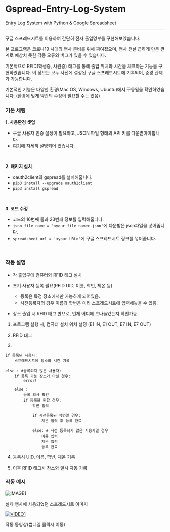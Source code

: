 # Gspread-Entry-Log-System
Entry Log System with Python &amp; Google Spreadsheet

-----------------------------------------------------------

구글 스프레드시트를 이용하여 간단히 전자 출입명부를 구현해보았습니다.

본 프로그램은 코로나19 시대의 행사 준비를 위해 짜여졌으며, 행사 전날 급하게 만든 관계로 예상치 못한 각종 오류와 버그가 있을 수 있습니다.

기본적으로 RFID(학생증, 사원증) 태그를 통해 출입 위치와 시간을 체크하는 기능을 구현하였습니다. 이 정보는 모두 사전에 설정된 구글 스프레드시트에 기록되어, 중앙 관제가 가능합니다.

기본적인 기능은 다양한 환경(Mac OS, Windows, Ubuntu)에서 구동됨을 확인하였습니다. (환경에 맞게 약간의 수정이 필요할 수는 있음)

### 기본 세팅

**1. 사용환경 셋업**

  - 구글 사용자 인증 설정이 필요하고, JSON 파일 형태의 API 키를 다운받아야합니다.
  - [여기](https://yurimkoo.github.io/python/2019/07/20/link-with-googlesheets-for-Python.html)에 자세히 설명되어 있습니다.
  <br/>
  
**2. 패키지 설치**
  - oauth2client와 gspread를 설치해줍니다.
  - ```pip3 install --upgrade oauth2client```
  - ```pip3 install gspread```
  <br/>
  
**3. 코드 수정**
  - 코드의 16번째 줄과 23번째 정보를 입력해줍니다.
  - ```json_file_name = '<your file name>.json'```에 다운받은 json파일을 넣어줍니다.
  - ```spreadsheet_url = '<your URL>'```에 구글 스프레드시트 링크를 넣어줍니다.
<br/>

### 작동 설명

- 각 출입구에 컴퓨터와 RFID 태그 설치

- 초기 사용자 등록 필요(RFID UID, 이름, 학번, 체온 등)
  - 등록은 특정 장소에서만 가능하게 되어있음.
  - 사전등록자의 경우 이름과 학번은 미리 스프레드시트에 입력해놓을 수 있음.

- 장소 출입 시 RFID 태그 만으로, 언제 어디에 드나들었는지 확인가능

1. 프로그램 실행 시, 컴퓨터 설치 위치 설정 (E1 IN, E1 OUT, E7 IN, E7 OUT)

2. RFID 태그

3.
```
if 등록된 사용자:
    스프레드시트에 장소와 시간 기록
  
else : #등록되지 않은 사용자:
    if 등록 가능 장소가 아닐 경우:
        error!
    
    else :
        등록 의사 확인
        if 등록을 원할 경우:
            학번 입력
            
            if 사전등록된 학번일 경우:
                체온 입력 후 등록 완료
                
            else: # 사전 등록되지 않은 사용자일 경우
                이름 입력
                체온 입력
                등록 완료
```

4. 등록시 UID, 이름, 학번, 체온 기록

5. 이후 RFID 태그시 장소와 일시 자동 기록

### 작동 예시

![IMAGE1](https://user-images.githubusercontent.com/50894726/106323775-4f133f80-62bb-11eb-99f5-3a6dfdf82ece.png)

실제 행사에 사용되었던 스프레드시트 이미지

[![VIDEO1](http://img.youtube.com/vi/SCJRPRmDiCw/0.jpg)](https://youtu.be/SCJRPRmDiCw) 

작동 동영상(썸네일 클릭시 이동)


  




